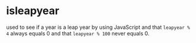 # isleapyear

used to see if a year is a leap year by using JavaScript and that `leapyear % 4` always equals 0 and that `leapyear % 100` never equals 0.
